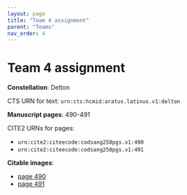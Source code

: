 ```yaml
---
layout: page
title: "Team 4 assignment"
parent: "Teams"
nav_order: 4
---
```


# Team 4 assignment



**Constellation**:   Delton

CTS URN for text:  `urn:cts:hcmid:aratus.latinus.v1:delton`


**Manuscript pages**: 490-491

CITE2 URNs for pages:


- `urn:cite2:citeecode:codsang250pgs.v1:490`
- `urn:cite2:citeecode:codsang250pgs.v1:491`


**Citable images**:

- [page 490](http://www.homermultitext.org/ict2/?urn=urn:cite2:citeecod:codsang250imgs.v1:sg250_491_490_0)
- [page 491](http://www.homermultitext.org/ict2/?urn=urn:cite2:citeecod:codsang250imgs.v1:sg250_492_491_0)